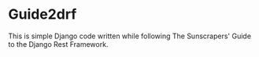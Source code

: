 # Guide2drf

This is simple Django code written while following The Sunscrapers' Guide to the Django Rest Framework.